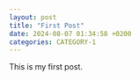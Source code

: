 ```yaml
---
layout: post
title: "First Post"
date: 2024-08-07 01:34:58 +0200
categories: CATEGORY-1
---
```


This is my first post.
